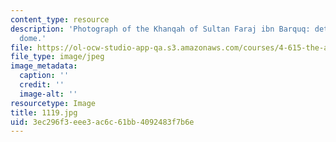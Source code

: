 ```yaml
---
content_type: resource
description: 'Photograph of the Khanqah of Sultan Faraj ibn Barquq: detail of the
  dome.'
file: https://ol-ocw-studio-app-qa.s3.amazonaws.com/courses/4-615-the-architecture-of-cairo-spring-2002/3ec296f3eee3ac6c61bb4092483f7b6e_1119.jpg
file_type: image/jpeg
image_metadata:
  caption: ''
  credit: ''
  image-alt: ''
resourcetype: Image
title: 1119.jpg
uid: 3ec296f3-eee3-ac6c-61bb-4092483f7b6e
---
```

